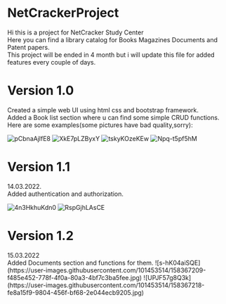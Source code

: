 # NetCrackerProject
Hi this is a project for NetCracker Study Center</br>
Here you can find a library catalog for Books Magazines Documents and Patent papers.</br>
This project will be ended in 4 month but i will update this file for added features every couple of days.


<h1>Version 1.0</h1>
Created a simple web UI using html css and bootstrap framework.</br>
Added a Book list section where u can find some simple CRUD functions.</br>
Here are some examples(some pictures have bad quality,sorry):

![pCbnaAjlfE8](https://user-images.githubusercontent.com/101453514/158174296-a283b282-d609-47d4-9133-0b483be814bb.jpg)
![XkE7pLZByxY](https://user-images.githubusercontent.com/101453514/158174392-8140ce92-3def-466c-9bac-cb9e478aa0e9.jpg)
![tskyKOzeKEw](https://user-images.githubusercontent.com/101453514/158174492-b5e3ebd4-9855-487a-ba71-59f68a5b4cb8.jpg)
![Npq-t5pf5hM](https://user-images.githubusercontent.com/101453514/158174661-ab3536a1-bf86-48c1-b357-db497102a61f.jpg)

<h1>Version 1.1</h1>
14.03.2022.</br>
Added authentication and authorization.

![4n3HkhuKdn0](https://user-images.githubusercontent.com/101453514/158181369-94dcda13-3834-44ee-906b-c6e6a7b2dd92.jpg)
![RspGjhLAsCE](https://user-images.githubusercontent.com/101453514/158181448-2972dabd-b0a5-47ce-ae7b-15f2af42e46b.jpg)
<h1>Version 1.2</h1>
15.03.2022</br>
Added Documents section and functions for them.
![s-hK04aiSQE](https://user-images.githubusercontent.com/101453514/158367209-f485e452-778f-4f0a-80a3-4bf7c3ba5fee.jpg)
![UPJF57g8Q3k](https://user-images.githubusercontent.com/101453514/158367218-fe8a15f9-9804-456f-bf68-2e044ecb9205.jpg)
